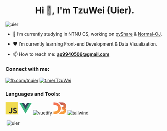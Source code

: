 <h1 align="center">Hi 👋, I'm TzuWei (Uier). </h1>

<p align="left"> <img src="https://komarev.com/ghpvc/?username=uier&label=Profile%20views&color=0e75b6&style=flat" alt="uier" /> </p>

- 🌱 I’m currently studying in NTNU CS, working on [pyShare](https://gitlab.com/pyshare/pyshare) & [Normal-OJ](https://github.com/Normal-OJ/Normal-OJ).

- ❤️ I’m currently learning Front-end Development & Data Visualization.

- 📫 How to reach me: **ap9940506@gmail.com**

<h3 align="left">Connect with me:</h3>
<p align="left">
  <a href="https://fb.com/tnuier" target="blank">
    <img align="center" src="https://cdn.jsdelivr.net/npm/simple-icons@3.0.1/icons/facebook.svg" alt="fb.com/tnuier" height="30" width="40" />
  </a>
  <a href="https://t.me/TzuWei" target="blank">
    <img align="center" src="https://cdn.jsdelivr.net/npm/simple-icons@3.0.1/icons/telegram.svg" alt="t.me/TzuWei" height="30" width="40" />
  </a>
</p>

<h3 align="left">Languages and Tools:</h3>
<p align="left"> 
  <a href="https://developer.mozilla.org/en-US/docs/Web/JavaScript" target="_blank">
    <img src="https://raw.githubusercontent.com/devicons/devicon/master/icons/javascript/javascript-original.svg" alt="javascript" width="40" height="40"/>
  </a>
  <a href="https://vuejs.org/" target="_blank">
    <img src="https://raw.githubusercontent.com/devicons/devicon/master/icons/vuejs/vuejs-original.svg" alt="vuejs" width="40" height="40"/>
  </a>
  <a href="https://vuetifyjs.com/en/" target="_blank">
    <img src="https://bestofjs.org/logos/vuetify.svg" alt="vuetify" width="40" height="40"/>
  </a>
  <a href="https://d3js.org/" target="_blank">
    <img src="https://raw.githubusercontent.com/devicons/devicon/master/icons/d3js/d3js-original.svg" alt="d3js" width="40" height="40"/>
  </a>
  <a href="https://tailwindcss.com/" target="_blank">
    <img src="https://www.vectorlogo.zone/logos/tailwindcss/tailwindcss-icon.svg" alt="tailwind" width="40" height="40"/>
  </a>
</p>

<p>&nbsp;<img align="center" src="https://github-readme-stats.vercel.app/api?username=uier&show_icons=true&locale=en" alt="uier" /></p>
